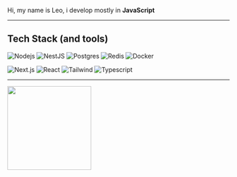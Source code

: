 <p align="left"> 
  Hi, my name is Leo, i develop mostly in <strong> JavaScript </strong>
</p>

<hr>

## Tech Stack (and tools)

![Nodejs](https://img.shields.io/badge/-Nodejs-3934c2?style=flat-square&logo=Node.js&logoColor=white)
![NestJS](https://img.shields.io/badge/-Nestjs-3934c2?style=flat-square&logo=nestjs&logoColor=white)
![Postgres](https://img.shields.io/badge/-Postgres-3934c2?style=flat-square&logo=postgres&logoColor=white)
![Redis](https://img.shields.io/badge/-Redis-3934c2?style=flat-square&logo=redis&logoColor=white)
![Docker](https://img.shields.io/badge/-Docker-3934c2?style=flat-square&logo=docker&logoColor=white)

![Next.js](https://img.shields.io/badge/-Next.js-3934c2?style=flat-square&logo=Next.js&logoColor=white)
![React](https://img.shields.io/badge/-React.js-3934c2?style=flat-square&logo=React&logoColor=white)
![Tailwind](https://img.shields.io/badge/-Tailwind-3934c2?style=flat-square&logo=Tailwindcss&logoColor=white)
![Typescript](https://img.shields.io/badge/-Typescript-3934c2?style=flat-square&logo=Typescript&logoColor=white)

<hr>

<img height="190" src="https://github-readme-stats.vercel.app/api/top-langs/?username=leobez&theme=tokyonight&layout=compact&hide=html" align="left"/>

